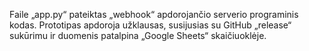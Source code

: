 Faile „app.py“ pateiktas „webhook“ apdorojančio serverio programinis kodas. Prototipas apdoroja užklausas, susijusias su GitHub „release“ sukūrimu ir duomenis patalpina „Google Sheets“ skaičiuoklėje.
